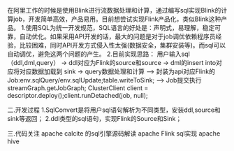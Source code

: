 在阿里工作的时候是使用Blink进行流数据处理和计算，通过编写sql实现Blink的计算job，开发简单高效，产品易用。目前想尝试实现Flink产品化，类似Blink这种产品。
   1.使用SQL为统一开发规范，SQL语言的好处是：声明式，易理解，稳定可靠，自动优化。如果采用API开发的话，最大的问题是对于job调优依赖程序员经验，比较困难，同时API开发方式侵入性太强(数据安全，集群安装等)。而sql可以自动调优，避免这两个问题的产生。
   2.目前实现思路：
用户输入sql（ddl,dml,query） -> ddl对应为Flink的source和source
                           -> dml的insert into对应将对应数据加载到 sink 
                           -> query数据处理和计算
    --> 封装为api对应Flink的Job:env.sqlQuery/env.sqlUpdate;table.writeToSink;
    --> Job提交执行 streamGraph.getJobGraph;   ClusterClient<ApplicationId> client = descriptor.deploy();client.runDetached(job, null);
    
二.开发过程
   1.SqlConvert是将用户sql语句解析为不同类型，安装ddl,source和sink等返回；
   2.ddl类型的sql语句，实现Flink的Source和Sink；

三.代码关注
apache calcite 的sql引擎源码解读
apache Flink sql实现
apache hive